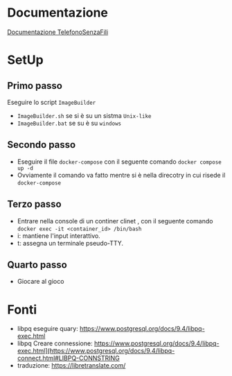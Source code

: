 # Documentazione
<a target="_blank" href="https://github.com/FlorindoDev/TelefonoSenzaFili/blob/master/Doc%20LSO.pdf">Documentazione TelefonoSenzaFili</a>

# SetUp

## Primo passo
Eseguire lo script `ImageBuilder`<br>
- `ImageBuilder.sh` se si è su un sistma `Unix-like` <br>
- `ImageBuilder.bat` se su è su `windows` <br>

## Secondo passo
- Eseguire il file `docker-compose` con il seguente comando `docker compose up -d` <br>
- Ovviamente il comando va fatto mentre si è nella direcotry in cui risede il `docker-compose` <br>

## Terzo passo
- Entrare nella console di un continer clinet , con il seguente comando `docker exec -it <container_id> /bin/bash` <br>
- i: mantiene l'input interattivo. <br>
- t: assegna un terminale pseudo-TTY. <br>

## Quarto passo
- Giocare al gioco <br>

# Fonti
- libpq eseguire quary: https://www.postgresql.org/docs/9.4/libpq-exec.html
- libpq Creare connessione: https://www.postgresql.org/docs/9.4/libpq-exec.html](https://www.postgresql.org/docs/9.4/libpq-connect.html#LIBPQ-CONNSTRING
- traduzione: https://libretranslate.com/




